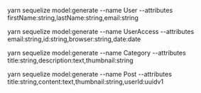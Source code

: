 yarn sequelize model:generate --name User --attributes firstName:string,lastName:string,email:string

yarn sequelize model:generate --name UserAccess --attributes email:string,id:string,browser:string,date:date

yarn sequelize model:generate --name Category --attributes title:string,description:text,thumbnail:string

yarn sequelize model:generate --name Post --attributes title:string,content:text,thumbnail:string,userId:uuidv1
